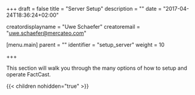 +++
draft = false
title = "Server Setup"
description = ""
date = "2017-04-24T18:36:24+02:00"

creatordisplayname = "Uwe Schaefer"
creatoremail = "uwe.schaefer@mercateo.com"

[menu.main]
parent = ""
identifier = "setup_server"
weight = 10

+++

This section will walk you through the many options of how to setup and operate FactCast.

{{< children nohidden="true" >}}